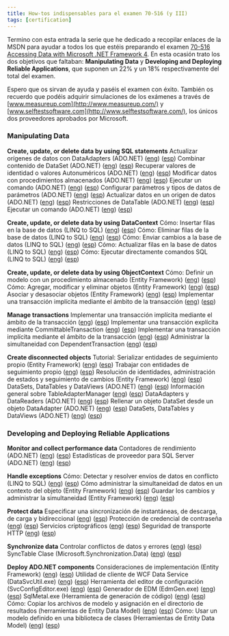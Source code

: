```yaml
---
title: How-tos indispensables para el examen 70-516 (y III)
tags: [certification]
---
```

Termino con esta entrada la serie que he dedicado a recopilar enlaces de la MSDN para ayudar a todos los que estéis preparando el examen [70-516 Accessing Data with Microsoft .NET Framework 4](http://www.microsoft.com/learning/en/us/exam.aspx?ID=70-516). En esta ocasión trato los dos objetivos que faltaban: **Manipulating Data** y **Developing and Deploying Reliable Applications**, que suponen un 22% y un 18% respectivamente del total del examen.

Espero que os sirvan de ayuda y paséis el examen con éxito. También os recuerdo que podéis adquirir simulaciones de los exámenes a través de [www.measureup.com](http://www.measureup.com/) y [www.selftestsoftware.com](http://www.selftestsoftware.com/), los únicos dos proveedores aprobados por Microsoft.

### Manipulating Data

**Create, update, or delete data by using SQL statements** Actualizar orígenes de datos con DataAdapters (ADO.NET) ([eng](http://msdn.microsoft.com/en-us/library/33y2221y.aspx)) ([esp](http://msdn.microsoft.com/es-es/library/33y2221y.aspx)) Combinar contenido de DataSet (ADO.NET) ([eng](http://msdn.microsoft.com/en-us/library/aszytsd8.aspx)) ([esp](http://msdn.microsoft.com/es-es/library/aszytsd8.aspx)) Recuperar valores de identidad o valores Autonuméricos (ADO.NET) ([eng](http://msdn.microsoft.com/en-us/library/ks9f57t0.aspx)) ([esp](http://msdn.microsoft.com/es-es/library/ks9f57t0.aspx)) Modificar datos con procedimientos almacenados (ADO.NET) ([eng](http://msdn.microsoft.com/en-us/library/59x02y99.aspx)) ([esp](http://msdn.microsoft.com/es-es/library/59x02y99.aspx)) Ejecutar un comando (ADO.NET) ([eng](http://msdn.microsoft.com/en-us/library/tyy0sz6b.aspx)) ([esp](http://msdn.microsoft.com/es-es/library/tyy0sz6b.aspx)) Configurar parámetros y tipos de datos de parámetros (ADO.NET) ([eng](http://msdn.microsoft.com/en-us/library/yy6y35y8.aspx)) ([esp](http://msdn.microsoft.com/es-es/library/yy6y35y8.aspx)) Actualizar datos en un origen de datos (ADO.NET) ([eng](http://msdn.microsoft.com/en-us/library/3btz0xwf.aspx)) ([esp](http://msdn.microsoft.com/es-es/library/3btz0xwf.aspx)) Restricciones de DataTable (ADO.NET) ([eng](http://msdn.microsoft.com/en-us/library/st1t2c35.aspx)) ([esp](http://msdn.microsoft.com/es-es/library/st1t2c35.aspx)) Ejecutar un comando (ADO.NET) ([eng](http://msdn.microsoft.com/en-us/library/tyy0sz6b.aspx)) ([esp](http://msdn.microsoft.com/es-es/library/tyy0sz6b.aspx))

**Create, update, or delete data by using DataContext** Cómo: Insertar filas en la base de datos (LINQ to SQL) ([eng](http://msdn.microsoft.com/en-us/library/bb386941.aspx)) ([esp](http://msdn.microsoft.com/es-es/library/bb386941.aspx)) Cómo: Eliminar filas de la base de datos (LINQ to SQL) ([eng](http://msdn.microsoft.com/en-us/library/bb386925(VS.90).aspx)) ([esp](http://msdn.microsoft.com/es-es/library/bb386925(VS.90).aspx)) Cómo: Enviar cambios a la base de datos (LINQ to SQL) ([eng](http://msdn.microsoft.com/en-us/library/bb399378(v=VS.100).aspx)) ([esp](http://msdn.microsoft.com/es-es/library/bb399378(v=VS.100).aspx)) Cómo: Actualizar filas en la base de datos (LINQ to SQL) ([eng](http://msdn.microsoft.com/en-us/library/bb399339(VS.90).aspx)) ([esp](http://msdn.microsoft.com/es-es/library/bb399339(VS.90).aspx)) Cómo: Ejecutar directamente comandos SQL (LINQ to SQL) ([eng](http://msdn.microsoft.com/en-us/library/bb386906.aspx)) ([esp](http://msdn.microsoft.com/es-es/library/bb386906.aspx))

**Create, update, or delete data by using ObjectContext** Cómo: Definir un modelo con un procedimiento almacenado (Entity Framework) ([eng](http://msdn.microsoft.com/en-us/library/bb896279.aspx)) ([esp](http://msdn.microsoft.com/es-es/library/bb896279.aspx)) Cómo: Agregar, modificar y eliminar objetos (Entity Framework) ([eng](http://msdn.microsoft.com/en-us/library/bb386870.aspx)) ([esp](http://msdn.microsoft.com/es-es/library/bb386870.aspx)) Asociar y desasociar objetos (Entity Framework) ([eng](http://msdn.microsoft.com/en-us/library/bb896271.aspx)) ([esp](http://msdn.microsoft.com/es-es/library/bb896271.aspx)) Implementar una transacción implícita mediante el ámbito de la transacción ([eng](http://msdn.microsoft.com/en-us/library/ms172152.aspx)) ([esp](http://msdn.microsoft.com/es-es/library/ms172152.aspx))

**Manage transactions** Implementar una transacción implícita mediante el ámbito de la transacción ([eng](http://msdn.microsoft.com/en-us/library/ms172152.aspx)) ([esp](http://msdn.microsoft.com/es-es/library/ms172152.aspx)) Implementar una transacción explícita mediante CommittableTransaction ([eng](http://msdn.microsoft.com/en-us/library/ms172146(v=VS.90).aspx)) ([esp](http://msdn.microsoft.com/es-es/library/ms172146(v=VS.90).aspx)) Implementar una transacción implícita mediante el ámbito de la transacción ([eng](http://msdn.microsoft.com/en-us/library/ms172152(VS.90).aspx)) ([esp](http://msdn.microsoft.com/es-es/library/ms172152(VS.90).aspx)) Administrar la simultaneidad con DependentTransaction ([eng](http://msdn.microsoft.com/en-us/library/ms229976)) ([esp](http://msdn.microsoft.com/es-es/library/ms229976))

**Create disconnected objects** Tutorial: Serializar entidades de seguimiento propio (Entity Framework) ([eng](http://msdn.microsoft.com/en-us/library/ee789839.aspx)) ([esp](http://msdn.microsoft.com/es-es/library/ee789839.aspx)) Trabajar con entidades de seguimiento propio ([eng](http://msdn.microsoft.com/en-us/library/ff407090.aspx)) ([esp](http://msdn.microsoft.com/es-es/library/ff407090.aspx)) Resolución de identidades, administración de estados y seguimiento de cambios (Entity Framework) ([eng](http://msdn.microsoft.com/en-us/library/bb896269.aspx)) ([esp](http://msdn.microsoft.com/es-es/library/bb896269.aspx)) DataSets, DataTables y DataViews (ADO.NET) ([eng](http://msdn.microsoft.com/en-us/library/ss7fbaez.aspx)) ([esp](http://msdn.microsoft.com/es-es/library/ss7fbaez.aspx)) Información general sobre TableAdapterManager ([eng](http://msdn.microsoft.com/en-us/library/bb384426.aspx)) ([esp](http://msdn.microsoft.com/es-es/library/bb384426.aspx)) DataAdapters y DataReaders (ADO.NET) ([eng](http://msdn.microsoft.com/en-us/library/ms254931.aspx)) ([esp](http://msdn.microsoft.com/es-es/library/ms254931.aspx)) Rellenar un objeto DataSet desde un objeto DataAdapter (ADO.NET) ([eng](http://msdn.microsoft.com/en-us/library/bh8kx08z.aspx)) ([esp](http://msdn.microsoft.com/es-es/library/bh8kx08z.aspx)) DataSets, DataTables y DataViews (ADO.NET) ([eng](http://msdn.microsoft.com/en-us/library/ss7fbaez.aspx)) ([esp](http://msdn.microsoft.com/es-es/library/ss7fbaez.aspx))

### Developing and Deploying Reliable Applications

**Monitor and collect performance data** Contadores de rendimiento (ADO.NET) ([eng](http://msdn.microsoft.com/en-us/library/ms254503.aspx)) ([esp](http://msdn.microsoft.com/es-es/library/ms254503.aspx)) Estadísticas de proveedor para SQL Server (ADO.NET) ([eng](http://msdn.microsoft.com/en-us/library/7h2ahss8.aspx)) ([esp](http://msdn.microsoft.com/es-es/library/7h2ahss8.aspx))

**Handle exceptions** Cómo: Detectar y resolver envíos de datos en conflicto (LINQ to SQL) ([eng](http://msdn.microsoft.com/en-us/library/bb387001.aspx)) ([esp](http://msdn.microsoft.com/es-es/library/bb387001.aspx)) Cómo administrar la simultaneidad de datos en un contexto del objeto (Entity Framework) ([eng](http://msdn.microsoft.com/en-us/library/bb399228.aspx)) ([esp](http://msdn.microsoft.com/es-es/library/bb399228.aspx)) Guardar los cambios y administrar la simultaneidad (Entity Framework) ([eng](http://msdn.microsoft.com/en-us/library/bb738618.aspx)) ([esp](http://msdn.microsoft.com/es-es/library/bb738618.aspx))

**Protect data** Especificar una sincronización de instantáneas, de descarga, de carga y bidireccional ([eng](http://msdn.microsoft.com/en-us/library/bb726039(SQL.105).aspx)) ([esp](http://msdn.microsoft.com/es-es/library/bb726039(SQL.105).aspx)) Protección de credencial de contraseña ([eng](http://msdn.microsoft.com/en-us/library/aa288534(VS.71).aspx)) ([esp](http://msdn.microsoft.com/es-es/library/aa288534(VS.71).aspx)) Servicios criptográficos ([eng](http://msdn.microsoft.com/en-us/library/92f9ye3s.aspx)) ([esp](http://msdn.microsoft.com/es-es/library/92f9ye3s.aspx)) Seguridad de transporte HTTP ([eng](http://msdn.microsoft.com/en-us/library/ms734679.aspx)) ([esp](http://msdn.microsoft.com/es-es/library/ms734679.aspx))

**Synchronize data** Controlar conflictos de datos y errores ([eng](http://msdn.microsoft.com/en-us/library/bb725997(SQL.105).aspx)) ([esp](http://msdn.microsoft.com/es-es/library/bb725997(SQL.105).aspx)) SyncTable Clase (Microsoft.Synchronization.Data) ([eng](http://msdn.microsoft.com/en-us/library/microsoft.synchronization.data.synctable(v=SQL.105).aspx)) ([esp](http://msdn.microsoft.com/es-es/library/microsoft.synchronization.data.synctable(v=SQL.105).aspx))

**Deploy ADO.NET components** Consideraciones de implementación (Entity Framework) ([eng](http://msdn.microsoft.com/en-us/library/bb896268.aspx)) ([esp](http://msdn.microsoft.com/es-es/library/bb896268.aspx)) Utilidad de cliente de WCF Data Service (DataSvcUtil.exe) ([eng](http://msdn.microsoft.com/en-us/library/ee383989.aspx)) ([esp](http://msdn.microsoft.com/es-es/library/ee383989.aspx)) Herramienta del editor de configuración (SvcConfigEditor.exe) ([eng](http://msdn.microsoft.com/en-us/library/ms732009.aspx)) ([esp](http://msdn.microsoft.com/es-es/library/ms732009.aspx)) Generador de EDM (EdmGen.exe) ([eng](http://msdn.microsoft.com/en-us/library/bb387165.aspx)) ([esp](http://msdn.microsoft.com/es-es/library/bb387165.aspx)) SqlMetal.exe (Herramienta de generación de código) ([eng](http://msdn.microsoft.com/en-us/library/bb386987.aspx)) ([esp](http://msdn.microsoft.com/es-es/library/bb386987.aspx)) Cómo: Copiar los archivos de modelo y asignación en el directorio de resultados (herramientas de Entity Data Model) ([eng](http://msdn.microsoft.com/en-us/library/cc716709.aspx)) ([esp](http://msdn.microsoft.com/es-es/library/cc716709.aspx)) Cómo: Usar un modelo definido en una biblioteca de clases (Herramientas de Entity Data Model) ([eng](http://msdn.microsoft.com/en-us/library/cc716677.aspx)) ([esp](http://msdn.microsoft.com/es-es/library/cc716677.aspx))

